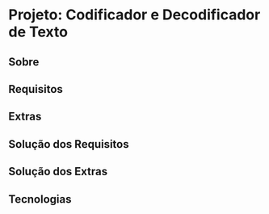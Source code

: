 # Projeto: Codificador e Decodificador de Texto

## Sobre

## Requisitos

## Extras

## Solução dos Requisitos

## Solução dos Extras

## Tecnologias

